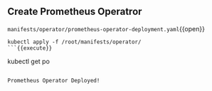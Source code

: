 ## Create Prometheus Operatror

`manifests/operator/prometheus-operator-deployment.yaml`{{open}}

```
kubectl apply -f /root/manifests/operator/
```{{execute}}

```
kubectl get po
```{{execute}}

Prometheus Operator Deployed!